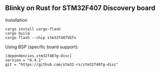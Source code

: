 Blinky on Rust for STM32F407 Discovery board
----------------

Installation

```
cargo install cargo-flash
cargo build
cargo flash --chip stm32f407VGTx
```

Using BSP (specific board support):

```
[dependencies.stm32f407g-disc]
version = "0.4.1"
git = "https://github.com/stm32-rs/stm32f407g-disc"
```
